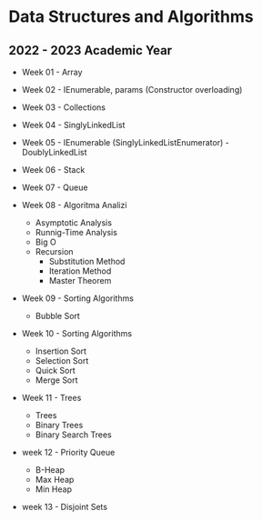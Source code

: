 # Data Structures and Algorithms
## 2022 - 2023 Academic Year

* Week 01 - Array
* Week 02 - IEnumerable, params (Constructor overloading)
* Week 03 - Collections
* Week 04 - SinglyLinkedList
* Week 05 - IEnumerable (SinglyLinkedListEnumerator) - DoublyLinkedList
* Week 06 - Stack
* Week 07 - Queue
* Week 08 - Algoritma Analizi
    - Asymptotic Analysis
    - Runnig-Time Analysis 
    - Big O
    - Recursion
        - Substitution Method
        - Iteration Method
        - Master Theorem
* Week 09 - Sorting Algorithms
    - Bubble Sort
* Week 10 - Sorting Algorithms

    - Insertion Sort
    - Selection Sort
    - Quick Sort
    - Merge Sort
* Week 11 - Trees
    - Trees
    - Binary Trees
    - Binary Search Trees
* week 12 - Priority Queue
    - B-Heap
    - Max Heap
    - Min Heap
* week 13 - Disjoint Sets
 